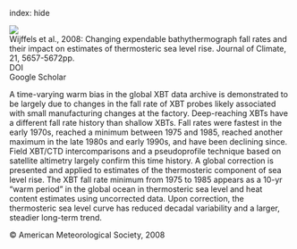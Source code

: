 index: hide

<div class="Citation">
    <div class="Citation-thumb CitationThumb-linked"  data-href="https://doi.org/10.1175/2008jcli2290.1">
      <img src="https://static.claimspace.cloud/climate-study-static/refs/thumbs/10/Wijffels_et_al_2008-thumb.png" />
    </div>

  <div class="Citation-body">
    <div class="Citation-text">Wijffels et al., 2008: Changing expendable bathythermograph fall rates and their impact on estimates of thermosteric sea level rise. <span class="Article-journal">Journal of Climate, </span><span class="Article-volume">21, </span>5657-5672pp.</div>
    <div class="Citation-links">
      <div class="CitationLink" data-href="https://doi.org/10.1175/2008jcli2290.1">
        <div class="CitationLink-icon CitationLink-Doi"></div>
        <div class="CitationLink-text">DOI</div>
      </div>
      <div class="CitationLink" data-href="https://scholar.google.com/scholar?q=10.1175/2008jcli2290.1">
        <div class="CitationLink-icon CitationLink-Scholar"></div>
        <div class="CitationLink-text">Google Scholar</div>
      </div>
    </div>
  </div>
</div>

A time-varying warm bias in the global XBT data archive is demonstrated to be largely due to changes in the fall rate of XBT probes likely associated with small manufacturing changes at the factory. Deep-reaching XBTs have a different fall rate history than shallow XBTs. Fall rates were fastest in the early 1970s, reached a minimum between 1975 and 1985, reached another maximum in the late 1980s and early 1990s, and have been declining since. Field XBT/CTD intercomparisons and a pseudoprofile technique based on satellite altimetry largely confirm this time history. A global correction is presented and applied to estimates of the thermosteric component of sea level rise. The XBT fall rate minimum from 1975 to 1985 appears as a 10-yr “warm period” in the global ocean in thermosteric sea level and heat content estimates using uncorrected data. Upon correction, the thermosteric sea level curve has reduced decadal variability and a larger, steadier long-term trend.

<div class="Citation-copy">
&copy; American Meteorological Society, 2008
</div>